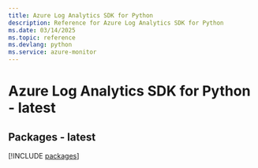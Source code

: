 ```yaml
---
title: Azure Log Analytics SDK for Python
description: Reference for Azure Log Analytics SDK for Python
ms.date: 03/14/2025
ms.topic: reference
ms.devlang: python
ms.service: azure-monitor
---
```

# Azure Log Analytics SDK for Python - latest
## Packages - latest
[!INCLUDE [packages](log-analytics-index.md)]